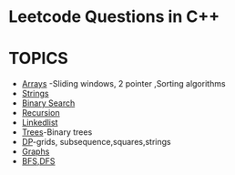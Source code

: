 # Leetcode Questions in C++
# TOPICS
- [Arrays](#arrays) -Sliding windows, 2 pointer ,Sorting algorithms 
- [Strings](#strings)
- [Binary Search](#binary-search)
- [Recursion](#recursion)
- [Linkedlist](#linkedlist)
- [Trees](#trees)-Binary trees
- [DP](#dp)-grids, subsequence,squares,strings
- [Graphs](#graphs)
- [BFS,DFS](#bfs,#dfs)


